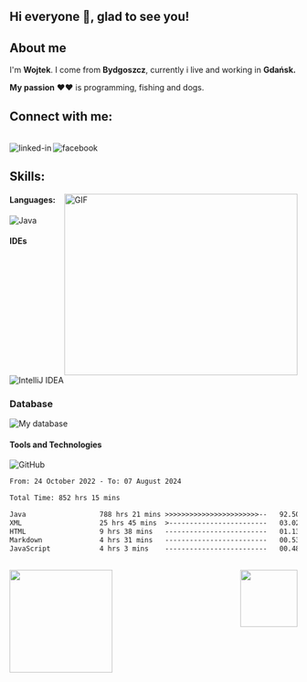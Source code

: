 ## **Hi everyone 👋, glad to see you!** &nbsp; <img src="https://komarev.com/ghpvc/?username=WJarze&style=flat-square&color=blue" alt=""/>

## About me

I'm  **Wojtek**.
I come from **Bydgoszcz**, currently i live and working in **Gdańsk.** 

**My passion** ♥♥ is programming, fishing and dogs.

## Connect with me:

<br>[<img align="left" alt="linked-in" src="https://img.shields.io/badge/linkedin-%230077B5.svg?&style=for-the-badge&logo=linkedin&logoColor=white" />](https://www.linkedin.com/in/wojciech-jarzębski-240805254/)[<img align="left" alt="facebook" src="https://img.shields.io/badge/facebook-%231877F2.svg?&style=for-the-badge&logo=facebook&logoColor=white" />](https://www.facebook.com/wojtekJ4/)<br>

## Skills:
<img align="right" alt="GIF" src="https://github.com/Gapur/Gapur/blob/main/assets/coding.gif?raw=true" width="408" height="318" />


#### Languages:

![Java](https://skills.thijs.gg/icons?i=java,&theme=light)

#### IDEs

![IntelliJ IDEA](https://skills.thijs.gg/icons?i=idea,visualstudio,&theme=light)

### Database

![My database](https://skillicons.dev/icons?i=mongo,&theme=light)

#### Tools and Technologies

![GitHub](https://skills.thijs.gg/icons?i=github,spring,git,maven,hibernate,docker,arduino,&theme=light)


<!--START_SECTION:waka-->

```txt
From: 24 October 2022 - To: 07 August 2024

Total Time: 852 hrs 15 mins

Java                  788 hrs 21 mins >>>>>>>>>>>>>>>>>>>>>>>--   92.50 %
XML                   25 hrs 45 mins  >------------------------   03.02 %
HTML                  9 hrs 38 mins   -------------------------   01.13 %
Markdown              4 hrs 31 mins   -------------------------   00.53 %
JavaScript            4 hrs 3 mins    -------------------------   00.48 %
```

<!--END_SECTION:waka-->
##
<p>
  <img height="180em" src="https://github-readme-stats.vercel.app/api?username=WJarze&show_icons=true&hide_border=true&&count_private=true&include_all_commits=true" />
  <img align="right" height="100em" src="https://github-readme-stats.vercel.app/api/top-langs/?username=WJarze&exclude_repo=KNN-Image-Classification&show_icons=true&hide_border=true&layout=compact&langs_count=8"/>
</p>
